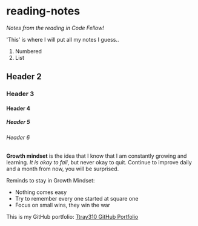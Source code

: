 # reading-notes
 
*Notes from the reading in Code Fellow!*

'This' is where I will put all my notes I guess..

1. Numbered
2. List

## Header 2
### Header 3
#### Header 4
##### Header 5
###### Header 6


**Growth mindset** is the idea that I know that I am constantly growing and learning. _It is okay to fail_, but never okay to quit. Continue to improve daily and a month from now, you will be surprised.

Reminds to stay in Growth Mindset:
- Nothing comes easy
- Try to remember every one started at square one
- Focus on small wins, they win the war

This is my GitHub portfolio: [Ttray310 GitHub Portfolio](https://github.com/ttray310)
